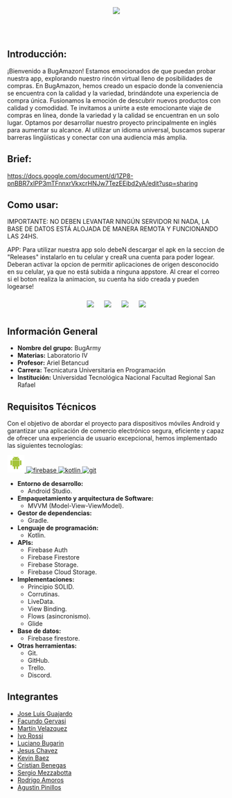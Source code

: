 <div align=center>
  <img src="https://github.com/CodeSystem2022/ecommerce-BugArmy/assets/91286415/60504149-fc28-48a6-bb1e-0c51a8c8a879" height="250"/>
</div>


&ensp;      
&ensp;     
  
## Introducción:

¡Bienvenido a BugAmazon! Estamos emocionados de que puedan probar nuestra app, explorando nuestro rincón virtual lleno de posibilidades de compras. En BugAmazon, hemos creado un espacio donde la conveniencia se encuentra con la calidad y la variedad, brindándote una experiencia de compra única. Fusionamos la emoción de descubrir nuevos productos con calidad y comodidad. Te invitamos a unirte a este emocionante viaje de compras en línea, donde la variedad y la calidad se encuentran en un solo lugar.
Optamos por desarrollar nuestro proyecto principalmente en inglés para aumentar su alcance. Al utilizar un idioma universal, buscamos superar barreras lingüísticas y conectar con una audiencia más amplia.

## Brief:

https://docs.google.com/document/d/1ZP8-pnBBR7xIPP3mTFnnxrVkxcrHNJw7TezEEibd2yA/edit?usp=sharing

## Como usar:
IMPORTANTE: NO DEBEN LEVANTAR NINGÚN SERVIDOR NI NADA, LA BASE DE DATOS ESTÁ ALOJADA DE MANERA REMOTA Y FUNCIONANDO LAS 24HS.

APP: Para utilizar nuestra app solo debeN descargar el apk en la seccion de "Releases" instalarlo en tu celular y creaR una cuenta para poder logear.
Deberan activar la opcion de permitir aplicaciones de origen desconocido en su celular, ya que no está subida a ninguna appstore.
Al crear el correo si el boton realiza la animacion, su cuenta ha sido creada y pueden logearse! 

<div align="center">
  <img src="https://github.com/CodeSystem2022/ecommerce-BugArmy/assets/79487697/3e2e1f7c-21fb-44a0-92b5-0ed4ca50f6d9" width="200px" style="margin: 10px;"/>
  <img src="https://github.com/CodeSystem2022/ecommerce-BugArmy/assets/79487697/1f95b64c-ab66-4897-9ab4-9697297c8a34" width="200px" style="margin: 10px;"/>
  <img src="https://github.com/CodeSystem2022/ecommerce-BugArmy/assets/79487697/0c6305c5-92a3-46b6-a9b3-e31bbc1a644a" width="200px" style="margin: 10px;"/>
  <img src="https://github.com/CodeSystem2022/ecommerce-BugArmy/assets/79487697/05fd9dec-6591-4069-88a0-b780bff56286" width="200px" style="margin: 10px;"/>
</div>


## Información General

- **Nombre del grupo:** BugArmy
- **Materias:** Laboratorio IV
- **Profesor:** Ariel Betancud
- **Carrera:** Tecnicatura Universitaria en Programación
- **Institución:** Universidad Tecnológica Nacional Facultad Regional San Rafael


## Requisitos Técnicos

Con el objetivo de abordar el proyecto para dispositivos móviles Android y garantizar una aplicación de comercio electrónico segura, eficiente y capaz de ofrecer una experiencia de usuario excepcional, hemos implementado las siguientes tecnologías:

<p align="left">
  <a href="https://developer.android.com" target="_blank" rel="noreferrer">
    <img src="https://raw.githubusercontent.com/devicons/devicon/master/icons/android/android-original-wordmark.svg" alt="android" width="40" height="40"/>
  </a>
  <a href="https://firebase.google.com/" target="_blank" rel="noreferrer">
    <img src="https://www.vectorlogo.zone/logos/firebase/firebase-icon.svg" alt="firebase" width="40" height="40"/>
  </a>
  <a href="https://kotlinlang.org" target="_blank" rel="noreferrer">
    <img src="https://www.vectorlogo.zone/logos/kotlinlang/kotlinlang-icon.svg" alt="kotlin" width="40" height="40"/>
  </a>
  <a href="https://git-scm.com/" target="_blank" rel="noreferrer">
    <img src="https://www.vectorlogo.zone/logos/git-scm/git-scm-icon.svg" alt="git" width="40" height="40"/>
  </a>
</p>


- **Entorno de desarrollo:**
  + Android Studio.
- **Empaquetamiento y arquitectura de Software:**
  + MVVM (Model-View-ViewModel).
- **Gestor de dependencias:**
  + Gradle.
- **Lenguaje de programación:**
  + Kotlin.
- **APIs:**
  +  Firebase Auth
  +  Firebase Firestore
  +  Firebase Storage.
  +  Firebase Cloud Storage.
- **Implementaciones:**
  + Principio SOLID.
  + Corrutinas.
  + LiveData.
  + View Binding.
  + Flows (asincronismo).
  + Glide
- **Base de datos:**
  + Firebase firestore.
- **Otras herramientas:**
  + Git.
  + GitHub.
  + Trello.
  + Discord.

## Integrantes

- [Jose Luis Guajardo](https://github.com/chimydevs)
- [Facundo Gervasi](https://github.com/FacundoGerv)
- [Martín Velazquez](https://github.com/Six087)
- [Ivo Rossi](https://github.com/ivorossi)
- [Luciano Bugarin](https://github.com/BugaToro)
- [Jesus Chavez](https://github.com/DoctorRemix)
- [Kevin Baez](https://github.com/KevDev2)
- [Cristian Benegas](https://github.com/SlimCb)
- [Sergio Mezzabotta](https://github.com/SergioMezzabotta)
- [Rodrigo Amoros](https://github.com/rodrigoamoros)
- [Agustin Pinillos](https://github.com/Pini14)
